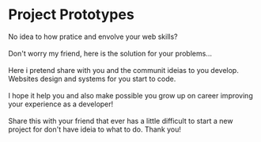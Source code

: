 # Project Prototypes

<p>
  No idea to how pratice and envolve your web skills?<br/><br/>
  Don't worry my friend, here is the solution for your problems...<br/><br/>
  Here i pretend share with you and the communit ideias to you develop. Websites design and systems for you start to code.<br/><br/>
  I hope it help you and also make possible you grow up on career improving your experience as a developer!<br/><br/>
  Share this with your friend that ever has a little difficult to start a new project for don't have ideia to what to do.
  Thank you! 
</p>
